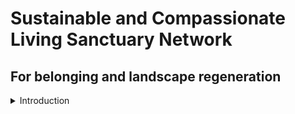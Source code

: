 # Sustainable and Compassionate Living Sanctuary Network

## For belonging and landscape regeneration

<details>  
<summary>Introduction</summary>  
  Our goal is to promote living in alignment with one's true purpose and the natural world by (dharma):
  <details>  
<summary>1.  Fostering a community where people can learn and grow together</summary>  
   
  <details>  
<summary>2.  Creating compassionate and regenerative living pathways rooted in deep ecology and harmony with nature</summary>  
  
 
<summary>3.  Applying permaculture design principles into a replicable bioregional land stewardship model</summary>  
  
</details>

<details>  
<summary>Kangra Soil Lab and Compost Brewery</summary>

## Soil Test Guide:
## A permaculture approach to soil:

Throughout the world, modern agricultural practice have had a degrading effect on soil quality. Rather than build up the natural fertility of soil, fertility comes from the addition of mineral and chemical fertilisers. The use of heavy machinery on soil can break down its structure and lead to compaction. In contrast, permaculture seeks to create systems where natural soil fertility is fostered, through the encouragement of worms and other soil fauna and good manual cultivation practices. In these tests and the accompanying advice booklet, we do not seek to favour forest gardening over raised beds, or no till systems over till systems. There is a wide range of literature that can offer advice on this and each grower will have his or her own opinions.
## <a name="_2gd9p7456tlu"></a>Selecting sample locations:
When selecting the place to conduct your test, it is important to pick a sample spot that is typical of the site. There are several important factors to consider: 

•The slope or gradient relative to the rest of the site 

•The drainage of the soil (is it wet and waterlogged or dry?)

•What has the soil been used for (Edible, non-edible etc) 

•Ideally the soil has not recently been disturbed (not recently harvested, tilled etc) 

•The soil should be bare (you can clear away any grass or vegetation just before you do the test) 
### <a name="_j9q550tck764"></a>Equipment needed:
•Empty cylindrical baked bean or fruit tin (about 7cm in diameter), with top and bottom removed 

•Gardening gloves 

•500ml bottle 

•Water 

•Timer (or a watch with a second hand)

•Spade 

•Ruler/Tape measure 

•Plastic sheet (bin liner) 

•Flat-bottomed plastic container (at least 7cm x 7cm) 

•Fine tip marker pen

•Glass Jar (preferably tall and thin) 

•pH paper (very cheap and easily available from pharmacies, high school chemistry labs, agricultural extension agents, or the internet.) 

•pH chart (included in this booklet) 

•flat bladed knife

## <a name="_220hfxlxxvwm"></a>Preliminary tests: 

**Purpose:**

` `To check you are that your test site is not anaerobic, polluted, waterlogged or too dry. 

**1) Anaerobic conditions and pollution** 

**The smell test:** 

1\.Take a handful of soil from the site. 

2\.Thoroughly smell the handful of soil, does it have a: 

•Sour, putrid or chemical smell? 

•No smell? 

•Earthy, sweet or fresh smell? 

3\. Record the answer. 

**2) Waterlogging and dryness** 

**The squeeze test:** 

1\.Take a handful of soil in your palm and squeeze

2\.Observe what happens to the soil: 

•The soil is dry if there is no water and the soil does not stick together at all when squeezed.

` `•The soil is moist if there is no visible water and no drips, however the soil sticks together slightly and is not dry

•The soil is wet if there is visible water which runs or drips out of the soil when squeezed 

1\.Record the answer. **If soil smells sour, chemical or putrid, or if it is so damp that water drips from your hand when you squeeze then this is not a viable area to undertake the soils tests. Choose another site. If soil is dry some of the tests won't work. Either water this site thoroughly and try again tomorrow or choose another site.**
## <a name="_n86r1twa78ck"></a>Main Soil tests:
### <a name="_139jwyty9eag"></a>1. Drainage 
**Purpose:** To test how well water drains through your soil. Drainage is important if your soil is not going to get waterlogged in wet weather. Clay soil will drain more slowly than sandy soil. Heavily compacted soil will not drain well. Shallow soil will not drain well. 

**The infiltration test:** Equipment: Empty food tin, gardening gloves, 500ml bottle, water, timer 

1\.Remove the top and bottom of the tin so you are left with a metal tube 

2\.Wearing gloves, firmly push the tin into the soil (a piece of wood and a hammer can help with this in firm soil) until it is half-way in 

3\.Gently use your finger to firm the soil around the edge of the ring, taking care not to disturb the soil in the middle 

4\.Pour 500ml water as gently as possible into the tin 

5\.As soon as you start pouring start the timer 

6\.Stop the timer when the soil surface is glistening rather than submerged 

7\.Record the time this took. (If the water is still present after 15 minutes record that and move on to the next test)  

### <a name="_y9hhq39435wd"></a>**2. Earthworms** 
Please note that the earthworm test may not be suitable for all projects. In some places, for example, termites may have a key role in building soil.

**Purpose:** 

To establish how many earthworms are in your soil. They are a proxy for all biological life in the soil, large and small. Please note depending on the time of year and climate there may be variation in the number of earthworms in the top few inches of your soil. 

**Earthworm count:** 

Equipment: Spade, ruler/tape measure, plastic sheet (bin liner), distilled/rain water, plastic container, sachet of mustard sauce. 

1\.Dig a 20cm x 20cm pit with a depth of 10cm.

2\.Place soil on a flat surface (plastic sheet or bin liner recommended). 

3\.Count the number of earthworms and record.

### <a name="_x72vdst0p10l"></a>3. Top soil depth 
**Purpose:** To measure the depth of your top soil. The deeper the top soil, the further roots can grow and the more water and nutrients will be available. Deep soil will also drain better than shallow soil. 

**The soil depth test:** 

Equipment: Garden spade, ruler/ tape measure 

**Warning: This will be hard work so please let us not overdo it!** 

1\.Dig a hole at least 60cm deep if possible.

2\.If you cannot easily reach this depth make a note in the records section 

3\.Make a note of the top soil depth. Only measure the top soil; sub soil will be much more compact and probably a different colour. Record which of the following bands it falls into:

•very shallow (<15 cm) •shallow (15-30 cm) 

•moderately deep (30-60 cm) 

•deep (>60 cm) 

1\.Record your results.









### <a name="_jfsd5f4hxyon"></a>4. Soil texture 
**Purpose:** To establish the proportion of clay, silt and sand in your soil. Clay soil will hold water and nutrients but is easily compacted and can become waterlogged in wet weather and bake hard in dry weather. Sandy soil holds its structure well but drains quickly and does not hold nutrients well. Silty soils comes in the middle. Loam is a good mix of clay, silt and sand. 

**The soil jar test:** 

Equipment: Glass jar, timer, water, ruler/tape measure and a fine-tip marker pen 

1\.Remove a vertical slice of soil approximately 30 cm deep from the side of the pit being used for soil tests. 

2\.Remove any large rocks or organic matter, then break up all the lumps. 

3\.Fill the jar to the halfway point with soil 

4\.Using your fingers forcefully pack the soil down as much as possible to reduce pore space and mark the level of soil on the side of the jar with a pen. 

5\.Fill the jar to the ¾ mark with water and shake vigorously for 3 minutes or until the sample is fully suspended in the water. 

6\.Set down the jar on a level surface where it can be left undisturbed for at least a day and start the timer. 7.After 1 minute mark on the side of the jar the level of settled particles at the bottom, this is the volume of sand in the sample.

8\.After 2 hours mark on the side of the jar the level of settled particles, these particles are the silt in the sample.

9\.After the water has cleared (this can take over 24 hours) mark on the side of the jar the level of particles. These particles are the clay in the sample. 

10\. Using a ruler or a tape measure use the distances on the jar to calculate the relative proportions of sand, silt and clay in the soil samples. 

11\. Using the soil texture triangle below determine the type of soil 12. Record your results.
### <a name="_tcd2jysg6rb5"></a>5. Soil structure 
**Purpose:** To find the physical structure of your soil. The visual inspection test 

Equipment: Garden spade, bin bag or plastic sheet 

1\.Take a vertical soil slice of approximately 30 cm from the side of the test pit. 

2\.Carefully lay the slice on its side, preferably on a piece of plastic such as a bin liner to make visibility easier. 

3\.Now choose which of the following descriptions best fits the sample: 

•Soft: The soil is crumbly and breaks up easily 

•Cloddy: The soil breaks into lumps (clods) that are difficult to break down 

•Platey: The soil breaks into flat plates that are difficult to break down. 

1\.Record the result.

2\.Inspect the soil for any bands of discolouration or hard, compact soil running horizontally. This may indicate a layer of compaction known as a pan that will prevent water, nutrients and plant roots penetrating deeply into your soil. 

3\.Record the result. 

**The slaking and dispersal test:** 

Equipment: Flat bottomed plastic container, water, teaspoon 

1\.From the visual inspection sample select three pea-sized lumps of soil. 

2\.Fill the container with rainwater and place it on a flat, stable surface. 

3\.Use the teaspoon to place the lumps in the water, equally spread apart.

4\.After 2 hours record the degree to which slaking (when the small lumps have broken down into smaller particles as a result of being immersed in water) has taken place: 

•Completely (indicated when the base of the container is covered with a layer of clay and there is only a pile of sand where the aggregates were) 

•Partially (indicated when a milky 'halo' has developed round lumps) 

•Not at all 1.After 24 hours record whether dispersal is complete or partial. 

2\.Record your results.
### <a name="_qiuwe8dtcob5"></a>6. Soil pH
pH testing paper (litmus paper) is very cheap and is easily available from pharmacies, high school chemistry labs, agricultural extension agents, or the internet. 

Purpose: To establish the acidity or alkalinity of your soil. PH can range from 1 (very acid) though 7 (neutral) to 14 (very alkali). Most plants need a pH between 6 and 7.5 to grow well, although a small number are suited to a pH outside this range. 

**The pH test:** 

Equipment: pH paper and chart, cup, water

1\.Fill a cup 2/3 full with soil. 

2\.Add just enough water to cover the soil sample. 

3\.Stir the contents for approximately one minute. 

4\.Completely immerse the pH strip in the soil solution for 3 seconds 

5\.Remove the strip and quickly rinse with water (the water must be from the same source as was used in the solution) 

6\.Hold the pH paper up to the light and compare the colour to the attached colour table to identify the pH of the soil. 

7\.Record your result. 

![](Aspose.Words.053e3bdf-3ef2-4a77-b552-4e0702e6f0ae.001.png)
### <a name="_jjhhj1veb4da"></a>**7. Soil Compaction** 
Although one of the most useful tests, this is also the most complex so you may wish to skip it if you are short of time. Purpose: To see how compacted your soil is. Roots and shoots will find it hard to grow through compacted soil. They much prefer loose, crumbly soil. 

**The bulk density test:** 

Equipment: Garden trowel, flat bladed knife, sealable bags, marker pen, scales, tin, ruler 
1\.Remove the top and bottom of the tin so you are left with a metal tube 

2\.Measure the diameter of the tin, then half it to give the radius 

3\.Firmly push the tin into the soil (a piece of wood and hammer can help with this in firm soil) until it is at least 2/3 of the way in 

4\.The exact depth that the tin has gone into the soil must be determined, so using the ruler measure the height from the top of the tin to the soil surface four times evenly spaced and record the average, subtract this from the total height of the tin to get the depth the tin has gone into the soil 

5\.Using the trowel carefully dig around the tin to remove it, it is very important not to disturb the soil in the bottom of the tube 

6\.Remove excess soil from the bottom of the tube with the flat bladed knife, the soil surface should be flat and level with the end of the tin 

7\.Place the entire soil sample in a plastic bag and label to take home 

8\.The soil must be completely dry before bulk density can be calculated so depending on the climate either allow soil to dry in a warm place over night with the bag open or place in an oven on a low heat. 9.Weigh the dried soil and record the weight 

10\. Calculate the bulk density of your sample using the following equation: 

Bulk density = Mass of soil (g) / Volume of soil (cm3 ) 

Mass of soil = Dry weight of soil 

Volume of soil = Depth of soil in tin (step 4) \* radius of tin (step 2) \* radius of tin \* 3.14 

Record the bulk density.




# <a name="_alwg8kjfiiax"></a>Compost Brewery:
## <a name="_o09k6c2caw2z"></a>A permaculture approach to compost: Permaculturists everywhere are crazy about their compost teas and extracts. They have turned building compost tea brewers into a science and concocting the perfect tea recipe into an art. We love our compost brews too, and since we’re always getting questions about the compost tea process, we thought it was time to sit down and write a post about it. In this article we’ll explain the difference between a tea and an extract, discuss the best ingredients and recipes, and give you the step-by-step how-to for making your own compost tea brewer.
## <a name="_fvfsnea5hvx0"></a>Get to Know Your Brews: Tea vs. Extract![](Aspose.Words.053e3bdf-3ef2-4a77-b552-4e0702e6f0ae.002.jpeg)
What is compost tea? It’s a liquid made by both cold-brewing and aerating compost (or worm castings) in water, in order to extract beneficial organisms (i.e. bacteria, fungi, protozoa and nematodes). During the brewing process, these organisms are “fed” nutrients to rapidly increase their numbers and activity levels (source: [www.vintagerosery.com](https://www.vintagerosery.com/composttea.htm)). It is then applied much like a fertilizer to soil, or to the roots or leaves of a plant. The process can take several days, and brewing itself has to occur over 24 hours.

A compost extract is different for a few reasons:

- Instead of feeding the micro-organisms, the goal is simply to extract the microbes off of the compost or worm castings using the same aeration process.
- Since no additional foods are fed to the organisms, no additional microbes are bred, and an extract can be made in 2 to 4 hours.
- A tea has a shelf life of only 3-4 hours, whereas some experts claim an extract can last up to 2 weeks before things start to go off. (Teas have such a short shelf life because during the 24 hour brewing (feeding and oxygenating) process you have essentially bred more microbes per cc of liquid than would ever occur in nature. So, if you stop the aerator, the enormous number of microbes will consume all of the available oxygen and the liquid will go anaerobic. One of the easiest ways to tell if you have an anaerobic batch is by smell. If it smells bad, it probably is bad.)

[Compost Tea and Extracts Research Bib](https://cdn.permaculturenews.org/files/Compost_Extract_and_Tea_Research_Bibliograpgy.pdf)
## <a name="_nnpu70gk6l9b"></a>Building a Brewer:
### <a name="_gu4dea6s09z7"></a>Costs and Materials:
In total the brewer will have cost about $130 however I think you could build something of equivalent value for about $80 by shopping around on online. The main reason it costs so much was the high pressure, high volume pump. This is important as it aerates and stirs the extract or tea, which ensures that there are no dead spots (anaerobic) in the mixture.

![](Aspose.Words.053e3bdf-3ef2-4a77-b552-4e0702e6f0ae.003.jpeg)

Mark I

- 4 black grommets that replace the bulkhead fitting — $1.00 ea
- 1 x 5 gallon bucket — free
- blue polyurethane hose — free
- 1 barbed T hose piece — $2.00
- high-pressure (3.9 psi), high-volume air pump, 65 litres per minute — $119\*
- drill bit to insert the grommet

Total ~ $129

Putting it all together

Watch the following video to see Rob explain the how-tos of building your own 5 gallon brewer:

https://youtu.be/w8wJPLTOWcU
### <a name="_pafqxy2cf285"></a>Recipes: 
(they taste terrible but your plants will love ’em)
#### <a name="_ucofqys20l5m"></a>5 Gallon Extract
To make a 5 gallon extract, fill your bucket 4 inches from the top and bubble air into the water for a few minutes to offgas any chemicals. You will preferably be using clean rain water, filtered city water (no chlorine), or river water. If you don’t have filtered water you can offgas the chlorine by letting your bucket sit out overnight as long as your town or city does not use [chloramine](https://en.wikipedia.org/wiki/Chloramine). After you have bubbled your water for a few minutes, add 250-500 grams of compost or worm castings into the bucket and let it bubble for 2 – 4 hours. Your extract is now complete and ready to apply.

![](Aspose.Words.053e3bdf-3ef2-4a77-b552-4e0702e6f0ae.004.jpeg)
#### <a name="_wory00q3018g"></a>5 Gallon Tea
The compost tea is more complicated and requires a more thorough process, so we got permission from the Soil Foodweb Canada to post their recipe and procedure [here](https://cdn.permaculturenews.org/files/Main_Compost_Tea_procedures.pdf) (PDF).
### <a name="_1g7ne2tbz0jp"></a>Recommended Doses: How and When to Apply
#### <a name="_said3klkga79"></a>Filtering
Because we have brewed the tea without a tea bag, I would recommend that you filter the tea through nylon or equivalent. If you would rather skip this step you can get commercial tea bags from [www.earthfort.com](https://www.earthfort.com/). We do have some of these tea bags and I am going to try brewing tea/extract with and without them and look at both under the microscope to see which method gives a better product.
#### <a name="_pqj31q91jes0"></a>Dilution
For the 5 gallon brewer, you can dilute with water at any ratio between 2:1 to 4:1. For commercial applications, the recommended dosage is determined by the farmer’s goals and the condition of the soil. Obviously the worse the soil, the higher the concentration needed. Generally speaking though, 1000 litres of tea can spray between 2–5 acres of land. To put that in perspective, my 20 ft x 20ft back yard would only need anywhere from 2–4.4 litres for the entire yard, depending on the application rate. That is a little less than 25% of one 5 gallon brew. The best thing about teas and extracts: as long as they are not anaerobic, you can’t overdo it!![](Aspose.Words.053e3bdf-3ef2-4a77-b552-4e0702e6f0ae.005.jpeg)
#### <a name="_ib2ns2nw5k1n"></a>Watering Can
This is, of course, the easiest way to distribute brews at a home scale. Because they pour out a lot of water at a time, you may want to increase the dilution rate to make sure you cover your desired area. I still recommend filtering your tea/extract first to prevent frustration.
#### <a name="_3bzk02vtz7lc"></a>Hand Spray Equipment![](Aspose.Words.053e3bdf-3ef2-4a77-b552-4e0702e6f0ae.006.jpeg)
The spray is great for foliar and soil drenching. We use a hand sprayer at the Verge Headquarters because we don’t have much area to cover.
#### <a name="_1xpe5pck1wa"></a>Cleaning
We cannot stress enough: you must clean your brewer before and after every brew! Our highly recommended tools: a bristle brush, some concentrated hydrogen peroxide, and warm water. As soon as you empty the tea or extract from the bucket, be sure to take everything apart and scrub it individually. If you don’t, a biofilm will form, which can wreak havoc in future teas and extracts.



</details>  